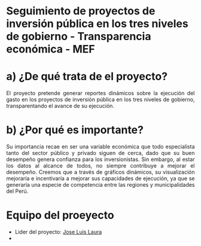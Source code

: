 # **Seguimiento de proyectos de inversión pública en los tres niveles de gobierno - Transparencia económica - MEF**
<div style="text-align: justify">

# a) ¿De qué trata de el proyecto?

El proyecto pretende generar reportes dinámicos sobre la ejecución del gasto en los proyectos de inversión pública en los tres niveles de gobierno, transparentando el avance de su ejecución.

# b) ¿Por qué es importante?

Su importancia recae en ser una variable económica que todo especialista tanto del sector público y privado siguen de cerca, dado que su buen desempeño genera confianza para los inversionistas. Sin embargo, al estar los datos al alcance de todos, no siempre contribuye a mejorar el desempeño. Creemos que a través de gráficos dinámicos, su visualización mejoraría e incentivaría a mejorar sus capacidades de ejecución, ya que se generaría una especie de competencia entre las regiones y municipalidades del Perú.

</div>

# **Equipo del proeyecto**

- Lider del proyecto: [Jose Luis Laura](https://github.com/JoseLuisLP)
- 